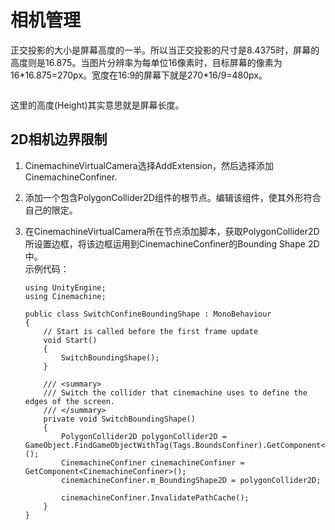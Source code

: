 # 相机管理

正交投影的大小是屏幕高度的一半。所以当正交投影的尺寸是8.4375时，屏幕的高度则是16.875。当图片分辨率为每单位16像素时，目标屏幕的像素为16\*16.875=270px。宽度在16:9的屏幕下就是270\*16/9=480px。

<figure><img src="../../.gitbook/assets/image (6).png" alt=""><figcaption></figcaption></figure>

这里的高度(Height)其实意思就是屏幕长度。

## 2D相机边界限制

1. CinemachineVirtualCamera选择AddExtension，然后选择添加CinemachineConfiner.
2. 添加一个包含PolygonCollider2D组件的根节点。编辑该组件，使其外形符合自己的限定。
3.  在CinemachineVirtualCamera所在节点添加脚本，获取PolygonCollider2D所设置边框，将该边框运用到CinemachineConfiner的Bounding Shape 2D中。\
    示例代码：

    ```
    using UnityEngine;
    using Cinemachine;

    public class SwitchConfineBoundingShape : MonoBehaviour
    {
        // Start is called before the first frame update
        void Start()
        {
            SwitchBoundingShape();
        }

        /// <summary>
        /// Switch the collider that cinemachine uses to define the edges of the screen.
        /// </summary>
        private void SwitchBoundingShape()
        {
            PolygonCollider2D polygonCollider2D = GameObject.FindGameObjectWithTag(Tags.BoundsConfiner).GetComponent<PolygonCollider2D>();
            CinemachineConfiner cinemachineConfiner = GetComponent<CinemachineConfiner>();
            cinemachineConfiner.m_BoundingShape2D = polygonCollider2D;

            cinemachineConfiner.InvalidatePathCache();
        }
    }

    ```
